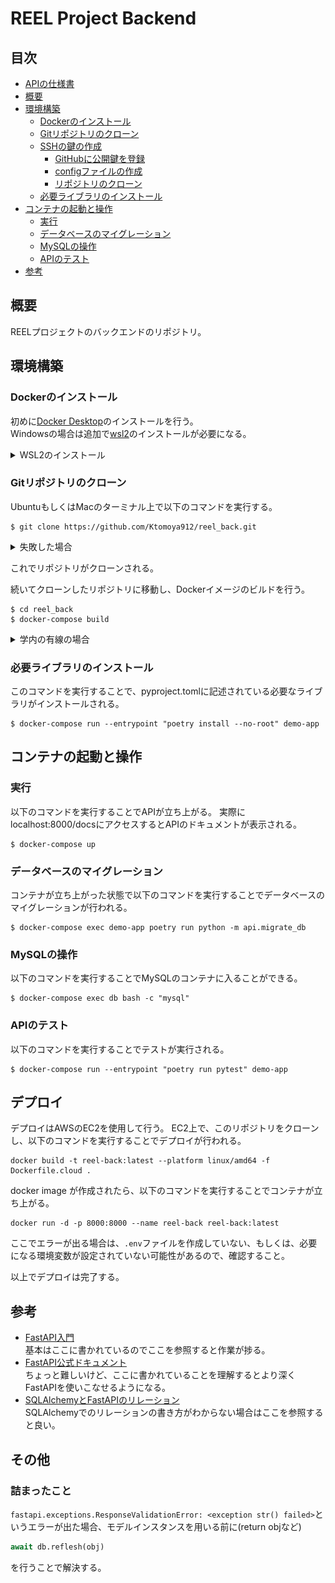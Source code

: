 # REEL Project Backend
## 目次
- [APIの仕様書](document.md)
- [概要](#概要)
- [環境構築](#環境構築)
  - [Dockerのインストール](#dockerのインストール)
  - [Gitリポジトリのクローン](#gitリポジトリのクローン)
  - [SSHの鍵の作成](#sshの鍵の作成)
    - [GitHubに公開鍵を登録](#githubに公開鍵を登録)
    - [configファイルの作成](#configファイルの作成)
    - [リポジトリのクローン](#リポジトリのクローン)
  - [必要ライブラリのインストール](#必要ライブラリのインストール)
- [コンテナの起動と操作](#コンテナの起動と操作)
  - [実行](#実行)
  - [データベースのマイグレーション](#データベースのマイグレーション)
  - [MySQLの操作](#mysqlの操作)
  - [APIのテスト](#apiのテスト)
- [参考](#参考)
## 概要
REELプロジェクトのバックエンドのリポジトリ。

## 環境構築
### Dockerのインストール
初めに[Docker Desktop](https://www.docker.com/products/docker-desktop/)のインストールを行う。  
Windowsの場合は追加で[wsl2](https://learn.microsoft.com/ja-jp/windows/wsl/install)のインストールが必要になる。
<details><summary>WSL2のインストール</summary>

```PowerShell
# 以下のコマンドでWSL2のインストールを行う
> wsl --install -d Ubuntu
# 以下のコマンドでUbuntuのバージョンを確認する
> wsl -l -v
```
ターミナル上でwslと入力するか、Ubuntuを直接起動するとUbuntuのターミナルが立ち上がる。Ubuntuのターミナルが起動すると初回起動時にユーザー名とパスワードの入力を求められるので入力する。  
以上でWSL2のインストールは完了する。
</details>

### Gitリポジトリのクローン
UbuntuもしくはMacのターミナル上で以下のコマンドを実行する。
```shell
$ git clone https://github.com/Ktomoya912/reel_back.git
```
<details><summary>失敗した場合</summary>
認証失敗のエラーが出た場合、SSHでクローンを行うようにする。
初めにSSHの鍵を作成する。

### SSHの鍵の作成

```shell
$ mkdir .ssh
$ cd .ssh
$ ssh-keygen -t rsa
```

```shell
Enter file in which to save the key (/home/ユーザー名/.ssh/id_rsa): github
Enter passphrase (empty for no passphrase): そのままEnter
Enter same passphrase again: そのままEnter
```

以上で鍵の作成が終了する。
続いて作成した鍵をGitHubに登録する。
#### GitHubに公開鍵を登録
windowsのwsl2上で行っている場合は以下のコマンドを実行する。

```shell
$ cat github.pub | clip.exe
```

macの場合は以下のコマンドを実行する。

```shell
$ cat github.pub | pbcopy
```

以上でクリップボードに公開鍵がコピーされるので、GitHubの[SSH and GPG keys](
    https://github.com/settings/keys)にアクセスし、New SSH keyをクリックする。
![New SSH key](./documents/SSHCONFIG.png)
titleは任意の名前を入力する。keyにはクリップボードにコピーした公開鍵を貼り付ける。
これでGitHubに公開鍵が登録される。

#### configファイルの作成
configファイルを作成することで、GitHubにSSHでアクセスする際に公開鍵を使用するようにする。

```shell
vi ~/.ssh/config
```
以下の内容を記述する。
```shell
Host github
  HostName github.com
  User git
  IdentityFile ~/.ssh/github
  Port 22
  # もし学内で優先接続を行う場合は以下の行を追加する
  ProxyCommand nc -X connect -x proxy.noc.kochi-tech.ac.jp:3128 %h %p
```

#### リポジトリのクローン

```shell
$ git clone github:Ktomoya912/reel_back.git
```

</details>

これでリポジトリがクローンされる。

続いてクローンしたリポジトリに移動し、Dockerイメージのビルドを行う。

```shell
$ cd reel_back
$ docker-compose build
```

<details><summary>学内の有線の場合</summary>
Proxyの関係でビルドが失敗する場合がある。その場合は~/.bashrcに以下の内容を追記し、ターミナルを再起動する。

```shell
export http_proxy=http://proxy.noc.kochi-tech.ac.jp:3128
export https_proxy=http://proxy.noc.kochi-tech.ac.jp:3128
```
これで再度試してほしい。
</details>

### 必要ライブラリのインストール
このコマンドを実行することで、pyproject.tomlに記述されている必要なライブラリがインストールされる。
```shell
$ docker-compose run --entrypoint "poetry install --no-root" demo-app
```

## コンテナの起動と操作
### 実行
以下のコマンドを実行することでAPIが立ち上がる。
実際にlocalhost:8000/docsにアクセスするとAPIのドキュメントが表示される。
```shell
$ docker-compose up
```

### データベースのマイグレーション
コンテナが立ち上がった状態で以下のコマンドを実行することでデータベースのマイグレーションが行われる。
```shell
$ docker-compose exec demo-app poetry run python -m api.migrate_db
```

### MySQLの操作
以下のコマンドを実行することでMySQLのコンテナに入ることができる。
```shell
$ docker-compose exec db bash -c "mysql"
```

### APIのテスト
以下のコマンドを実行することでテストが実行される。
```shell
$ docker-compose run --entrypoint "poetry run pytest" demo-app
```

## デプロイ
デプロイはAWSのEC2を使用して行う。
EC2上で、このリポジトリをクローンし、以下のコマンドを実行することでデプロイが行われる。
```shell
docker build -t reel-back:latest --platform linux/amd64 -f Dockerfile.cloud .
```
docker image が作成されたら、以下のコマンドを実行することでコンテナが立ち上がる。
```shell
docker run -d -p 8000:8000 --name reel-back reel-back:latest
```
ここでエラーが出る場合は、```.env```ファイルを作成していない、もしくは、必要になる環境変数が設定されていない可能性があるので、確認すること。

以上でデプロイは完了する。

## 参考
- [FastAPI入門](https://zenn.dev/sh0nk/books/537bb028709ab9)  
    基本はここに書かれているのでここを参照すると作業が捗る。
- [FastAPI公式ドキュメント](https://fastapi.tiangolo.com/ja/tutorial/)  
    ちょっと難しいけど、ここに書かれていることを理解するとより深くFastAPIを使いこなせるようになる。
- [SQLAlchemyとFastAPIのリレーション](https://qiita.com/shimi7o/items/c009014b864c4412884a)  
    SQLAlchemyでのリレーションの書き方がわからない場合はここを参照すると良い。

## その他
### 詰まったこと
 ```fastapi.exceptions.ResponseValidationError: <exception str() failed>```というエラーが出た場合、モデルインスタンスを用いる前に(return objなど)
```python
await db.reflesh(obj)
```
を行うことで解決する。